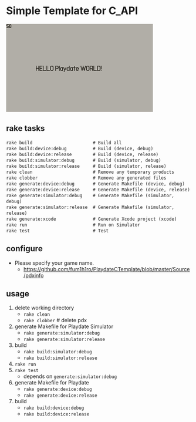 # Simple Template for C_API

![sample](can_delete/record_sample.gif)


## rake tasks

```
rake build                       # Build all
rake build:device:debug          # Build (device, debug)
rake build:device:release        # Build (device, release)
rake build:simulator:debug       # Build (simulator, debug)
rake build:simulator:release     # Build (simulator, release)
rake clean                       # Remove any temporary products
rake clobber                     # Remove any generated files
rake generate:device:debug       # Generate Makefile (device, debug)
rake generate:device:release     # Generate Makefile (device, release)
rake generate:simulator:debug    # Generate Makefile (simulator, debug)
rake generate:simulator:release  # Generate Makefile (simulator, release)
rake generate:xcode              # Generate Xcode project (xcode)
rake run                         # Run on Simulator
rake test                        # Test
```


## configure

- Please specify your game name.
    - https://github.com/fum1h1ro/PlaydateCTemplate/blob/master/Source/pdxinfo


## usage

1. delete working directory
    - `rake clean`
    - `rake clobber` # delete pdx
2. generate Makefile for Playdate Simulator
    - `rake generate:simulator:debug`
    - `rake generate:simulator:release`
3. build
    - `rake build:simulator:debug`
    - `rake build:simulator:release`
4. `rake run`
5. `rake test`
    - depends on `generate:simulator:debug`
6. generate Makefile for Playdate
    - `rake generate:device:debug`
    - `rake generate:device:release`
7. build
    - `rake build:device:debug`
    - `rake build:device:release`

